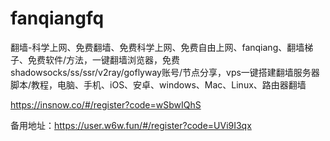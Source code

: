 # fanqiangfq
翻墙-科学上网、免费翻墙、免费科学上网、免费自由上网、fanqiang、翻墙梯子、免费软件/方法，一键翻墙浏览器，免费shadowsocks/ss/ssr/v2ray/goflyway账号/节点分享，vps一键搭建翻墙服务器脚本/教程，电脑、手机、iOS、安卓、windows、Mac、Linux、路由器翻墙

https://insnow.co/#/register?code=wSbwIQhS 

备用地址：https://user.w6w.fun/#/register?code=UVi9I3qx
